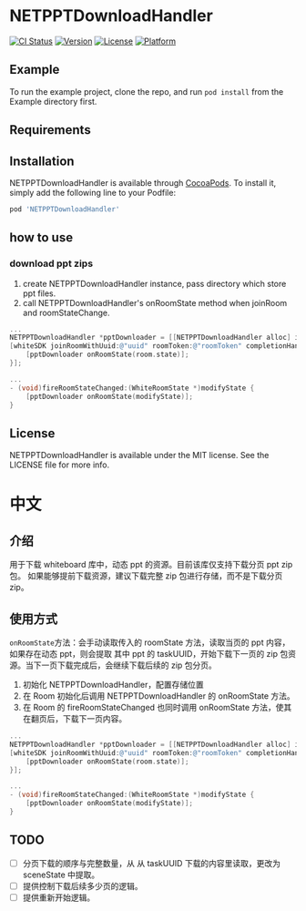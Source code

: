 # NETPPTDownloadHandler

[![CI Status](https://img.shields.io/travis/11785335/NETPPTDownloadHandler.svg?style=flat)](https://travis-ci.org/11785335/NETPPTDownloadHandler)
[![Version](https://img.shields.io/cocoapods/v/NETPPTDownloadHandler.svg?style=flat)](https://cocoapods.org/pods/NETPPTDownloadHandler)
[![License](https://img.shields.io/cocoapods/l/NETPPTDownloadHandler.svg?style=flat)](https://cocoapods.org/pods/NETPPTDownloadHandler)
[![Platform](https://img.shields.io/cocoapods/p/NETPPTDownloadHandler.svg?style=flat)](https://cocoapods.org/pods/NETPPTDownloadHandler)

## Example

To run the example project, clone the repo, and run `pod install` from the Example directory first.

## Requirements

## Installation

NETPPTDownloadHandler is available through [CocoaPods](https://cocoapods.org). To install
it, simply add the following line to your Podfile:

```ruby
pod 'NETPPTDownloadHandler'
```

## how to use

### download ppt zips

1. create NETPPTDownloadHandler instance, pass directory which store ppt files.
2. call NETPPTDownloadHandler's onRoomState method when joinRoom and roomStateChange. 

```Objective-C
...
NETPPTDownloadHandler *pptDownloader = [[NETPPTDownloadHandler alloc] initWithDir:NSTemporaryDirectory()];
[whiteSDK joinRoomWithUuid:@"uuid" roomToken:@"roomToken" completionHandler:^(BOOL success, WhiteRoom *room, NSError *error) {
    [pptDownloader onRoomState(room.state)];
}];

...
- (void)fireRoomStateChanged:(WhiteRoomState *)modifyState {
    [pptDownloader onRoomState(modifyState)];
}

```

## License

NETPPTDownloadHandler is available under the MIT license. See the LICENSE file for more info.

# 中文

## 介绍

用于下载 whiteboard 库中，动态 ppt 的资源。目前该库仅支持下载分页 ppt zip 包。
如果能够提前下载资源，建议下载完整 zip 包进行存储，而不是下载分页 zip。

## 使用方式

`onRoomState`方法：会手动读取传入的 roomState 方法，读取当页的 ppt 内容，如果存在动态 ppt，则会提取 其中 ppt 的 taskUUID，开始下载下一页的 zip 包资源。当下一页下载完成后，会继续下载后续的 zip 包分页。

1. 初始化 NETPPTDownloadHandler，配置存储位置
2. 在 Room 初始化后调用 NETPPTDownloadHandler 的 onRoomState 方法。
3. 在 Room 的 fireRoomStateChanged 也同时调用 onRoomState 方法，使其在翻页后，下载下一页内容。

```Objective-C
...
NETPPTDownloadHandler *pptDownloader = [[NETPPTDownloadHandler alloc] initWithDir:NSTemporaryDirectory()];
[whiteSDK joinRoomWithUuid:@"uuid" roomToken:@"roomToken" completionHandler:^(BOOL success, WhiteRoom *room, NSError *error) {
    [pptDownloader onRoomState(room.state)];
}];

...
- (void)fireRoomStateChanged:(WhiteRoomState *)modifyState {
    [pptDownloader onRoomState(modifyState)];
}
```

## TODO 

- [ ] 分页下载的顺序与完整数量，从 从 taskUUID 下载的内容里读取，更改为 sceneState 中提取。
- [ ] 提供控制下载后续多少页的逻辑。
- [ ] 提供重新开始逻辑。
